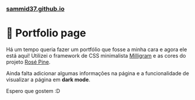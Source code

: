 ### [sammid37.github.io](sammid37.github.io)
# 🌷 Portfolio page 
Há um tempo queria fazer um portfólio que fosse a minha cara e agora ele está aqui!
Utilizei o framework de CSS minimalista [Milligram](https://milligram.io) e as cores do projeto [Rosé Pine](https://github.com/rose-pine).

Ainda falta adicionar algumas informações na página e a funcionalidade de visualizar a página em **dark mode**. 

Espero que gostem :D